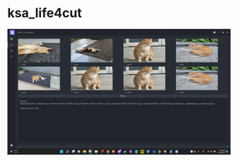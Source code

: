 # ksa_life4cut
![sc1](https://raw.githubusercontent.com/SHI3DO/ksa_life4cut/main/readme/ksa_life4cut_sc1.png)
